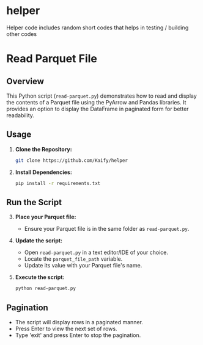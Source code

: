 # helper
Helper code includes random short codes that helps in testing / building other codes

# Read Parquet File

## Overview

This Python script (`read-parquet.py`) demonstrates how to read and display the contents of a Parquet file using the PyArrow and Pandas libraries. It provides an option to display the DataFrame in paginated form for better readability.

## Usage

1. **Clone the Repository:**
   ```bash
   git clone https://github.com/Kaify/helper

2. **Install Dependencies:**

   ```bash
   pip install -r requirements.txt
## Run the Script

3. **Place your Parquet file:**
   - Ensure your Parquet file is in the same folder as `read-parquet.py`.

4. **Update the script:**
   - Open `read-parquet.py` in a text editor/IDE of your choice.
   - Locate the `parquet_file_path` variable.
   - Update its value with your Parquet file's name.

5. **Execute the script:**
   ```bash
   python read-parquet.py

## Pagination
   - The script will display rows in a paginated manner.
   - Press Enter to view the next set of rows.
   - Type 'exit' and press Enter to stop the pagination.

